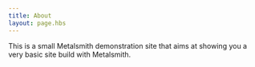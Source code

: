 ```yaml
---
title: About
layout: page.hbs
---
```

This is a small Metalsmith demonstration site that aims at showing you a very basic site build with Metalsmith.